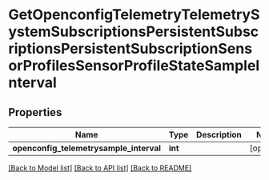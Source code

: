 # GetOpenconfigTelemetryTelemetrySystemSubscriptionsPersistentSubscriptionsPersistentSubscriptionSensorProfilesSensorProfileStateSampleInterval

## Properties
Name | Type | Description | Notes
------------ | ------------- | ------------- | -------------
**openconfig_telemetrysample_interval** | **int** |  | [optional] 

[[Back to Model list]](../README.md#documentation-for-models) [[Back to API list]](../README.md#documentation-for-api-endpoints) [[Back to README]](../README.md)


